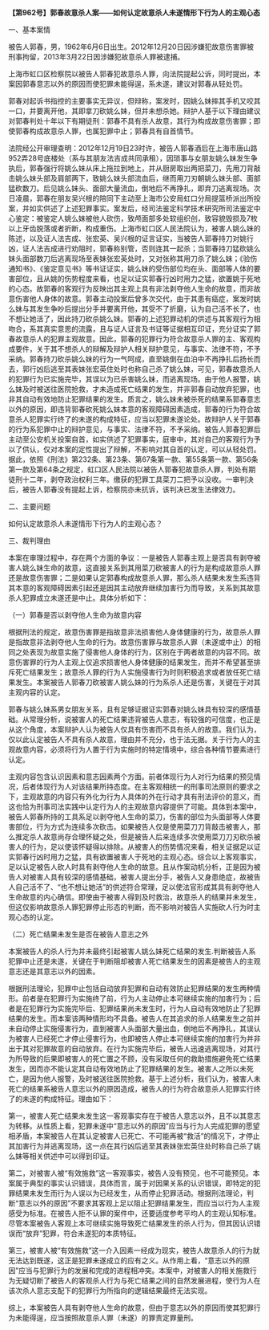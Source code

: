 **【第962号】郭春故意杀人案——如何认定故意杀人未遂情形下行为人的主观心态**

一、基本案情

被告人郭春，男，1962年6月6日出生。2012年12月20日因涉嫌犯故意伤害罪被刑事拘留，2013年3月22日因涉嫌犯故意杀人罪被逮捕。

上海市虹口区检察院以被告人郭春犯故意杀人罪，向法院提起公诉，同时提出，本案因郭春意志以外的原因而使犯罪未能得逞，系未遂，建议对郭春从轻处罚。

郭春对起诉书指控的主要事实无异议，但辩称，案发时，因姚么妹摔其手机又咬其一口，并要离开他，其即拿刀砍姚么妹，但并未想杀她。辩护人基于以下理由建议对郭春判处十年以下有期徒刑：郭春不具有杀人故意，其行为构成故意伤害罪；即使郭春构成故意杀人罪，也属犯罪中止；郭春具有自首情节。

法院经公开审理查明：2012年12月19日23时许，被告人郭春酒后在上海市唐山路952弄28号底楼处（系与其朋友法吉成共同承租），因琐事与女朋友姚么妹发生争执后，郭春强行将姚么妹从床上拖拉到地上，并从厨房取出两把菜刀，先用刀背敲击姚么妹头部及肩部两下，致姚么妹头部流血后，继而用刀刃朝姚么妹头部、面部猛砍数刀。后见姚么妹头、面部大量流血，倒地后不再挣扎，即弃刀逃离现场。次日凌晨，郭春在朋友吴兴根的陪同下主动至上海市公安局虹口分局提篮桥派出所投案，并如实供述了上述犯罪事实。案发后，经司法鉴定科学技术研究所司法鉴定中心鉴定：被鉴定人姚么妹被他人砍伤，致颅面部多处软组织创，致容貌毁损及7枚以上牙齿脱落或者折断，构成重伤。上海市虹口区人民法院认为，被害人姚么妹的陈述，以及证人法吉成、张宏英、吴兴根的证言证实，当被告人郭春持刀对姚行凶，证人法吉成进行劝阻时，郭春称别管，否则连其一起杀；当郭春持刀猛砍姚么妹头面部数刀后逃离现场至表妹张宏英处时，又对张称其用刀杀了姚么妹；《验伤通知书》、《鉴定意见书》等书证证实，姚么妹的受伤部位均在头、面部等人体的要害部位，且从姚的伤势程度来看，也足以证实郭春行凶时用力之猛，欲置姚于死地的心态。故郭春的客观行为反映出其主观上具有非法剥夺他人生命的故意，而非故意伤害他人身体的故意。郭春主动投案后曾多次交代，由于其患有癌症，案发时姚么妹与其发生争吵后提出分手并要离开他，其受不了折磨，认为自己活不长了，也不想让她活了，因此持刀砍杀姚么妹。郭春的上述犯罪动机的供述与其客观行为相吻合，系其真实意思的流露，且与证人证言及书证等证据相互印证，充分证实了郭春故意杀人的犯罪主观故意。因此，郭春的犯罪行为符合故意杀人罪的主、客观构成要件，关于其不想杀人的辩解及辩护人相关辩护意见，与事实、法律不符，不予采纳。郭春持刀砍杀姚么妹的行为一气呵成，直至姚倒在血泊中不再挣扎后扬长而去，郭行凶后逃至其表妹张宏英住处时也称自己杀了姚么妹，可见，郭春故意杀人的犯罪行为已实施完毕，其误以为已杀害姚么妹，而逃离现场。由于他人报警，姚么妹及时被送往医院抢救，才未造成死亡结果的发生，并非郭春自动放弃犯罪，也非其自动有效地防止犯罪结果的发生。质言之，姚么妹未被杀死的结果系郭春意志以外的原因，即违背郭春砍死姚么妹本意的客观障碍因素造成，郭春的行为符合故意杀人犯罪实行终了的未遂的构成特征，应当以犯罪未遂论处。故辩护人关于郭春的行为系犯罪中止的辩护意见，与事实、法律不符，不予采纳。被告人郭春犯罪后主动至公安机关投案自首，如实供述了犯罪事实，庭审中，其对自己的客观行为予以了供认，仅对本案的定性提出了辩解，不影响对其自首的认定，可以从轻处罚。据此，依照《刑法》第232条、第23条、第67条第一款、第55条第一款、第56条第一款及第64条之规定，虹口区人民法院以被告人郭春犯故意杀人罪，判处有期徒刑十二年，剥夺政治权利三年。缴获的犯罪工具菜刀二把予以没收。一审判决后，被告人郭春没有提起上诉，检察院亦未抗诉，该判决已发生法律效力。

二、主要问题

如何认定故意杀人未遂情形下行为人的主观心态？

三、裁判理由

本案在审理过程中，存在两个方面的争议：一是被告人郭春主观上是否具有剥夺被害人姚么妹生命的故意，这直接关系到其用菜刀砍被害人的行为是构成故意杀人罪还是故意伤害罪；二是如果认定郭春构成故意杀人罪，那么杀人结果未发生系违背其本意的客观障碍因素引起还是因其主动放弃继续加害行为而导致，关系到其故意杀人犯罪成立未遂还是中止。具体分析如下：

（一）郭春是否以剥夺他人生命为故意内容

根据刑法的规定，故意伤害罪是指故意非法损害他人身体健康的行为，故意杀人罪是指故意非法剥夺他人生命的行为。故意伤害罪与故意杀人罪（未遂或中止）的相同之处表现为故意实施了侵害他人身体的行为，区别在于两者故意的内容不同。故意伤害罪的行为人主观上仅追求损害他人身体健康的结果发生，而并不希望甚至排斥死亡结果发生；故意杀人罪的行为人实施侵害行为时则积极追求或者放任死亡结果发生。本案被告人郭春刀砍被害人姚么妹的行为系杀人还是伤害，关键在于对其主观内容的认定。

郭春与姚么妹系男女朋友关系，且有足够证据证实郭春对姚么妹具有较深的感情基础。从常理分析，说被害人的死亡结果违背被告人意志，有较强的可信度，也正是从这个角度，本案辩护人认为被告人仅具有伤害而不具有杀人的故意。我们认为，仅以此认定被告人不具有杀人故意，理由并不充分，也于法无据。关于行为人的主观故意内容，必须将行为人置于行为实施时的特定情境中，综合各种情节要素进行认定。

主观内容包含认识因素和意志因素两个方面。前者体现行为人对行为结果的预见情况，后者体现行为人对该结果所持态度。在主客观相统一的刑事司法原则的要求之下，主观故意的内容只有外化为行为人具体的外在行动才具有刑法评价的意义，而这也恰为刑事司法实践中认定行为人的主观故意内容提供了可能。具体到本案中，被告人郭春所持的工具系足以剥夺他人生命的菜刀，伤害的部位为头面部等人体要害部位，行为方式为连续多次砍击。如果被告人仅是使用菜刀刀背敲击被害人，那么推定杀人故意尚存合理怀疑之处，但是被告人后来连续多次使用菜刀刀刃砍杀被害人的行为，足以使该怀疑得以排除。从被害人的伤势情况来看，相关证据足以证实郭春行凶时用力之猛，具有欲置被害人于死地的主观心态。综合以上客观事实，足以认定被告人砍人时具有剥夺他人生命的故意。且从作案动机分析，正是因为被告人对被害人具有较深的感情基础，被害人提出分手，被告人又身患绝症，故被告人自己活不了、“也不想让她活”的供述符合常理，足以使法官形成其具有剥夺他人生命故意的内心确信。即使由于被害人得到及时救治，故意杀人的结果并未发生，但这仅影响故意杀人罪犯罪停止形态的判断，而不影响对被告人实施砍人行为时主观心态的认定。

（二）死亡结果未发生是否在被告人意志之外

本案被告人的杀人行为并未最终引起被害人姚么妹死亡结果的发生.判断被告人系犯罪中止还是未遂，关键在于判断阻却被害人死亡结果发生的因素是被告人的主观意志还是其意志以外的因素。

根据刑法理论，犯罪中止包括自动放弃犯罪和自动有效防止犯罪结果的发生两种情形。前者是在犯罪行为实施终了前，行为人主动停止本可继续实施的加害行为；后者是在犯罪行为实施完毕后、犯罪结果尚未发生时，行为人自动有效地防止了犯罪结果的发生。而本案该两种情形均不具备。被告人在其追求的杀人结果发生之前并未自动停止实施侵害行为，直到被害人头面部大量出血，倒地后不再挣扎，其误认为被害人已经死亡才停止侵害行为，也即被告人停止本可继续实施的加害行为并非出于其对犯罪故意的自动放弃。在行为实施完毕后，被告人迅速逃离现场，对其行为所导致的后果即被害人的死亡置之不顾，没有采取任何的救助措施避免死亡结果发生，因而亦不能认定其自动有效地防止了犯罪结果的发生。被害人之所以未死亡，是因为他人报警，及时被送往医院抢救。基于上述分析，我们认为，被害人未死亡的结果系被告人意志以外的原因造成，被告人的行为符合故意杀人犯罪实行终了的未遂的构成特征。理由如下：

第一，被害人死亡结果未发生这一客观事实存在于被告人意志以外，且不以其意志为转移。从性质上看，犯罪未遂中“意志以外的原因”应当与行为人完成犯罪的愿望相矛盾，本案被告人在其认定被害人已死亡、不可能再被“救活”的情况下，才停止其加害行为并逃离现场，这一点在其行凶后逃至其表妹张宏英住处时称自己杀了姚么妹等相关供述中可以得到印证。

第二，对被害人被“有效施救”这一客观事实，被告人没有预见，也不可能预见。本案属于典型的事实认识错误，具体而言，属于对因果关系的认识错误，即特定的犯罪结果未发生而行为人误以为已经发生，从而停止犯罪活动。根据刑法理论，判断“意志以外的原因”不要求其客观上足以阻止犯罪结果发生，而应当以行为人主观感受为标准。在被告人拒不认罪的案件中，还要适度参考平均人的主观认知标准。尽管本案被告人客观上本可继续实施导致死亡结果发生的杀人行为，但其因认识错误而“放弃”犯罪，符合未遂犯的本质特征。

第三，被害人被“有效施救”这一介入因素一经成为现实，被告人故意杀人的行为就无法达到既遂，这正是犯罪未遂成立的应有之义。从作用上看，“意志以外的原因”应当与犯罪行为的发展和完成的进程相冲突。本案中，对被害人的相关施救行为无疑切断了被告人的客观杀人行为与死亡结果之间的自然发展进程，使行为人在该次杀人意志支配下的犯罪行为所指向的逻辑结果最终无法实现。

综上，本案被告人具有剥夺他人生命的故意，但由于意志以外的原因而使其犯罪行为未能得逞，应当按照故意杀人罪（未遂）的罪责定罪量刑。
